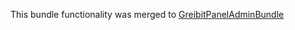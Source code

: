 This bundle functionality was merged to [GreibitPanelAdminBundle](https://github.com/Greibit/PanelAdminBundle)


